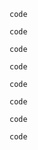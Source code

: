 <!--
 * @Author: Null Zhao
 * @Date: 2022-03-04 10:07:56
 * @LastEditors: Null Zhao
 * @LastEditTime: 2022-03-07 11:22:06
 * @FilePath: \my-docs\docs\controller.md
 * @Description: 
 * ctrl+alt+i ctrl+win+t win+y
 * Copyright (c) 2022 by null, All Rights Reserved. 
-->

```
code
```
```
code
```
```
code
```
```
code
```
```
code
```
```
code
```
```
code
```
```
code
```